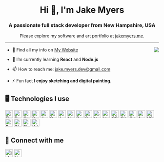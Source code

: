 <h1 align="center">Hi 👋, I'm Jake Myers</h1>
<h3 align="center">A passionate full stack developer from New Hampshire, USA</h3>
<p align="center">Please explore my software and art portfolio at <a href="https://jakemyers.me/" target="_blank"> jakemyers.me</a>.</p>
<hr>

<img  src="https://github-readme-stats.vercel.app/api/top-langs/?username=jacob-myers&layout=compact" align="right" />

- 👋 Find all my info on <a href="https://jakemyers.me/">My Website</a>

- 🌱 I’m currently learning **React** and **Node.js**

- 📫 How to reach me: jake.myers.dev@gmail.com

- ⚡ Fun fact **I enjoy sketching and digital painting.**

<h2>🖥️ Technologies I use </h2>
<p>
<img alt="Flutter" src="https://img.shields.io/badge/flutter-_?style=for-the-badge&logo=flutter&logoColor=white&color=%23226dfa" height="25px"/>
<img alt="Dart" src="https://img.shields.io/badge/dart-_?style=for-the-badge&logo=dart&logoColor=white&color=%230175C2" height="25px"/>
<img alt="C++" src="https://img.shields.io/badge/C%2B%2B-00599C?style=for-the-badge&logo=c%2B%2B&logoColor=white&logoColor=white" height="25px"/>
<img alt="Python" src="https://img.shields.io/badge/python-_?style=for-the-badge&logo=python&logoColor=white&color=%233776AB" height="25px"/>
<img alt="Java" src="https://img.shields.io/badge/java-_?style=for-the-badge&logo=data%3Aimage%2Fpng%3Bbase64%2CiVBORw0KGgoAAAANSUhEUgAAAEAAAABACAYAAACqaXHeAAAACXBIWXMAAAsTAAALEwEAmpwYAAAJOElEQVR4XuWbZ6gdRRTHE2PvvZdYsFcUUbG3D4K9YcMCdlERFRSxi13sfgj6wWCvKKKIYk%2FQYAO7UZ8aWzQaNdGo0fj7vcw8Jntn731vs%2Fve1Qz82Xlzd2fO%2F8zMOXPO7hs2Y8aMYTkMG%2BKCTEuDbesSo4znXHUN0EA%2Ff9Ln%2Fgi%2BZAN993XZzQqYipRrgHXmVAWMgPiKYLU5VQHLBPILzKkK2AziSwO3QmOlm23AIbAeDr5ujL0dd6MbRKatwVQwASxXhwJKeXabApBnYfAssIxWvjrKf0IBCDkC3BTI%2F851hzrIt13p3bICkGM%2BcG0g7%2BUWoA2opXT1CkC4lcF9CfmnqS9RC%2FPQSdcqAMG2BW8m5J%2Bkvnwn8tyzEOi3F%2BtKBSDUCWBSQv6edjPPb0uC%2FcDxYCNtRidFxd%2B7SgEIszi4EUxPyN%2FsrOYI0b4ZuAa8CC4DxggDKl2jAARZGzyTEFcJFxaXcxB4J64PgN%2FAWLDTgFgnN3eFAhBie%2FBBQl5Xd1qRFG2bgLvDCvmb68Vg4arku8INQmBv8F1Cfgr1Y1JS%2FD03OBV8G%2B77hOses0O8K2wAJExsTE7I%2F0r9iAL5xWi7I7lnDPX16iA%2FpCsAEjuCHxNi06gfXSC%2FCG0PJfe8TH2lusgPmQIgsTx4NyH2D%2FVzCuQNyK5O7umhXnsWiD7zuc%2FSH2pQP31fkBCz%2BgiYp6CALWjTHlhU0Mk1DN3SxaArgAHnB%2BMSBWgDNs1Y%2FKuSeyZSHzmYCuj3UbKCUPPxzGLJcy9Sf6sw%2BwY7Gydt%2F1D%2Fu8JYlR9pUgG%2FFgh%2FNHx4S3Bnw7yJ9OYBd67MpsKDjSkAss7mbWBakCuX2fGeLxK5ledMtsGyFbhUe6RhI6jlvTXscU%2BA6ZboFZi2QwuG0j%2BNC6oRKnlq0I1glMPZBG8EkvsW5aPdwOitghL%2B4O%2B96tTAkCkgzPKWCOBh6Dkwd0YJe9JuXJAWldayYqoqZUgVEJRwMEL8CQ7IkaD9ksxWOLwq4YySB%2F8glBHiLEia%2FWl54UnbguCpghLu%2FL8pwFm4CFwKWnwibRuCGAmqi4ebVkBjbjAneDgHXMxvP%2Bf8Pb%2B%2FQ%2FvjybPP16WAsn4GVQEKAUlPejeABZjhXPLz8yDsWK6jm1bAcK1jm9mqND59erqbH%2FwFfs%2BcAN0KeoMVwFfh0GSbSU5n3UPTvrS%2F206AILv2ZEtgnOFzP4CXwFied%2FzeUsazxSVVYUznkt0ArA8WBT%2BBT8B4FVCi4Om0f1kQzCSJtqEj%2BdCnK3gpINEPgCfLPcH5wNdr56KEWeKPFllK%2FWMHTTjLwBzf5cDszaPgWLAuGPA7fZ5ZBZwE%2BvUyNMpdFJN23zBdoQWlfAo2jCsgx3XAb4clBw4HLwCzOxaPu7P1Govns%2FaIdvOEnhZXB75E8ei8O1iwbI74zRes7wTZfOPUu9VzqLIFDmPgUYXBN%2BfvsxnAZfgt%2BAX8BvzQyeWpoXF5epWoyjIx4tZxtZjxXZTn%2FSDCQEjjqH3w6t%2B%2BJvM%2B%2B9UwvhD6z%2BqAZW%2BCRfvhttwa%2BKnNV7mbqyjgCTo6DmwHTF0pqDG9hiiWP6hE8iogxvleNXQqQQUIZfBvleMzfhGiDfkO%2BHHE6%2BBT8Bn4GHJZIhly%2FUqjz5YXQMsmPZwdLbHGKNYXp74I8E2P8D6Ja%2FgiSfMFEp0EfgxX%2F3aWp0BUJVYqyLUmD44Brp6HwIEg7%2B7K9kalkbvgocBnVNj%2FP3PdSrFKedapAPpaCezSzkA1rSPGPj2Q93VaX%2Fq9UQWEzo32xgOzQLWUYL09V3Qs4V6zSZYvwMHpQ2UKmC0bEAeg85HU3wTu%2FR5wE3gFfAM0au5796DQA2j0NH7xxKidMPbXjrhvfSmyKvAjSS340%2BA6MAHb0LKXGd9nrgQHgUfApdynR%2BorKiBX6lKAycy7wG7pmNQ9lhr4mBc0BogKkHx0g7rC6A5neWeQ9KXxvAdcCDE9Qm%2BBlPfvAk4But3b%2BP25HNFGFRCE0e2oAF9hbwScQWemX%2B4oEXoKdT2DQdH7QDf4BugBk0MwJXn71cCNBONofztHPFFW9udaVkCxZ4TT5ekSXdK6SOvuZV2js%2B3Sj2cQV4bxgi7we6D%2FF5Mg5cxnS5j9EdwTs87t%2BJcGQ40ooK0kQ%2FRj2RZoJB%2FAYNuALYaI68CGrfkc4PtA3%2FTqg%2F0GqF8uLNmn8%2FCMH0IZUZopNryupTTqBhMCa1M3CHF%2Fu3%2FfAx8BvYFW2uNtGhRpxY3qtA260OgG9Sr%2BbWB1O7jbftrZhE5aKtsCAw6H2w3EIOYILgDpBxEzjybVi5Gd3wyv1YlkB9myXCsbwWDptejO9rQ0eOE3o0O%2F7fGfnowYTXLotjrlDPQGegJ9vW7tVaAL9P2hY1R%2BX1a2AvqtADqQ6Lpgk7A8FTaGrD0IpxtrKe5pGo3rRVzaLvt46DFcNgKcCAx1xfcxT5jrs11bnBien%2BUfLSpvAR40VeUZ2wyQHzycAfxK06zLQOVr%2FH5k0pCeB7QhfUVZc2hrA3hgH2CAE8uRjTOoOAAC%2Bu2wOcrrgdmp4qc4A7MByDESeK72anG6DTDuB6adzfhOZKlls74VebR9LKy46DVMnymbn9J59DZoMvi6D5nMWs0UeubW1fb0pcjTQUptADc5kKmvE4HurVg0Vl%2BCCQGmr9zHnuO1B2Z8dH0qKB5pYyToUVnEiNDZMmukUXXcSNJzhMdoyWpItSHRjnicdp87EeYInwSvpbYD8uYDtVv3BjlaSHQ0gnRiQOOpTngwMUTVoOmz9d%2Ftiud8Q%2BGiAjyBiqiITn2oTBWrkn3f4FlDL%2BGKbAmRkVlZjwIa4ItQyodl9qqjAoqS0ZGaN3Z3ZoT1CF2dsb0ZXOGsxsRndIEehGKSVOUIV4lwxTirRoR6hsnAcDpezRUWRXKZO5bu1u%2BLdg1yPcb1Vu73%2BWaDIQSQ6PQYqrZIWFMD47hq3BauQD%2BZd%2F%2F7Ssyrk9ADJP4gsmgP%2BkptKyDTqbNuFlY74fZQEGfdZZ%2FOqrNr6OqMeyTWKHmPxlVbIFI7YL9xpWkDYmhtu%2F3bh0flmDMYR318boUocyMKKCjDtalN0GasDFYJ0DorvH7Z7aGh8%2Bq90UKrBAm59FWSdZUXU%2BfGEpL1kKTR7TW4kFWp%2FSplCvgX4h8S2NkZJFYAAAAASUVORK5CYII%3D&logoColor=white&color=%235283a2" height="25px"/>
<img alt="Go" src="https://img.shields.io/badge/go-_?style=for-the-badge&logo=go&logoColor=white&color=%2300ADD8" height="25px"/>
<img alt="Javascript" src="https://img.shields.io/badge/javascript-_?style=for-the-badge&logo=javascript&logoColor=black&color=%23F7DF1E" height="25px"/>
<img alt="Node.js" src="https://img.shields.io/badge/node.js-_?style=for-the-badge&logo=nodedotjs&logoColor=white&color=%235FA04E" height="25px"/>
<img alt="React" src="https://img.shields.io/badge/react-_?style=for-the-badge&logo=react&logoColor=%2361DAFB&color=%23333a45" height="25px"/>
<img alt="Sqlite" src="https://img.shields.io/badge/sqlite-_?style=for-the-badge&logo=sqlite&logoColor=white&color=%23003B57" height="25px"/>
<img alt=".Net" src="https://img.shields.io/badge/.net-_?style=for-the-badge&logo=dotnet&logoColor=white&color=%23512BD4" height="25px"/>
<img alt="html5" src="https://img.shields.io/badge/html5-_?style=for-the-badge&logo=html5&logoColor=white&color=%23E34F26" height="25px"/>
<img alt="CSS" src="https://img.shields.io/badge/css-_?style=for-the-badge&logo=css&logoColor=white&color=%23663399" height="25px"/>
<img alt="Git" src="https://img.shields.io/badge/git-_?style=for-the-badge&logo=git&logoColor=white&color=%23F05032" height="25px"/>
<img alt="GitHub" src="https://img.shields.io/badge/github-_?style=for-the-badge&logo=github&logoColor=white&color=%23181717" height="25px"/>
<img alt="Android Studio" src="https://img.shields.io/badge/android_studio-_?style=for-the-badge&logo=androidstudio&logoColor=white&color=%233DDC84" height="25px"/>
<img alt="VS Code" src="https://img.shields.io/badge/vs_code-_?style=for-the-badge&logoColor=white&color=%230065a9" height="25px"/>
<img alt="Brave Browser" src="https://img.shields.io/badge/brave_browser-_?style=for-the-badge&logo=brave&logoColor=white&color=%23FB542B" height="25px"/>
<img alt="Cloudflare" src="https://img.shields.io/badge/cloudflare-_?style=for-the-badge&logo=cloudflare&logoColor=white&color=%23F38020" height="25px"/>
<img alt="Firebase" src="https://img.shields.io/badge/firebase-_?style=for-the-badge&logo=firebase&logoColor=white&color=%23DD2C00" height="25px"/>
<img alt="Krita" src="https://img.shields.io/badge/krita-_?style=for-the-badge&logo=krita&logoColor=white&color=%233BABFF" height="25px"/>
</p>

<h2>🤝 Connect with me </h2>

<p>
<a href="https://jakemyers.me/" target="_blank"><img alt="jakemyers.me" src="https://img.shields.io/badge/jakemyers.me-_?style=for-the-badge&logo=data%3Aimage%2Fpng%3Bbase64%2CiVBORw0KGgoAAAANSUhEUgAAAEAAAABACAYAAACqaXHeAAAACXBIWXMAAC4jAAAuIwF4pT92AAAE1klEQVR4Xu1aOWhVQRTNj3EF941olJ%2B4R0ELF0QRBFMoioWNVqa2sLBIYWMjKCLBRhELwaWzUUs3BEGLaGIicY%2FGaIz7ggqu%2BZ4T5sH7L3Pnzzy%2FnwmZCwfNmzt37pzZ7p35ZWVBAgOBgcBAYCAwEBgIDAQGAgOBgcBAYGDwMZBJ0%2BVcLleOeieB5UAuYYM2GzOZzFGdbdQdju91wDpgETAVoL3vwDvgCXAFOAsbv1z8g%2B0a6G8BlgBVwFhgGPAD6AFuAxeAa7D9x8V2ni4aqgBaAEkOCJ1fgQo3DPXiRefxxzhbJ6G7EeixsN0LncvAUlvb%2FfQUAU2GxvYlK0G3Fnhp4WBc5aCNk6hQBXQ72u7ijOHU%2B%2B%2BChtjGXqDSsbF61J1mUWc7dGz04qZm4I%2BdJSEADU0B1lh0JKkyER9Wm%2Bqp%2FWhDCtusUlcqAiahsTEpnVxVoB43uwUpbVeWioAKOJjqxEG9ZRhlU92F0BmfkoDyUhFgnMUovArwqNJJFh8nGwyQAEleoeCOqXEfCKB%2Fe4C7gqPsPEmQpNZQdgRlh3wngNP7K9AsOMrlM09XppbGXEMHm1BmXHq%2BzABGZRIB7J%2BWAHxnoDRdIICR5T1giO8zgP7RyRagV3B2vvCdYTSPWJ104eMLYOhAIIDT%2FD7wQXC2mtGnpiyLb6OEOm0q3h8QS6Aczn5ERx4LneFZP0FTNtswujdV2YAgIHKyVegQz3mGrkmZI%2Bgz9r5lmvpRmS%2BbYEQAd22dcB3rRls6AT6pJVWQA18IiBxtw3%2BkPD1vI8SewHsF3aygrQ6A%2BX9B8Y0A7gGvBa%2BT8T4TJSkDbLW98PCNAG6EDwUCajDq8TOdG6OUYElLqZ9prwjAqNFBKSCaibL4DRGvv3RBzm9859WXlXhFgPI4Or6SHUieBNIG%2BAYVH1n1Hko%2BEsCNUJcZ8nKTox6JFB5zCUkBld9LQHnXiX%2BfCyPYdxKoJKha0GlWS8lqEng3A%2BD8N3jOJEYn0aiPRqF0BEpLSGswLQGMtJLvAVaMWypJUVy07nm5qguNf%2BK7FE0WlYC%2BmWjoDHfifxGJAF5%2Fj4RhpsC6JIhL55lLw2lnAENTvrpI8sXFCY0ub4d4SZIUpr7svJQet6slZN18WgLWo4VZhla6rT3QK3IkOzVFPAn4HCe96jitf9rX5dhG3zEFyX6joS6nvxTNWfHCN0G0w8tMvh0mpQEfeBGiE3cC0BAvHZlYFNrUOFtWAvuBrKEnHDnpgtOKAKXEfWCbpsJiwcjnNO1yBlwHuKPaEGBz%2F37OdR0KHWJITJ9s3xOeQtd56ZEAJhUjXIbGoPseZYeLZOsB7DA50h13uiZ4BeZ8%2BnBap38nz3eDo9UAJzgSxRCmxdIVmc6%2BdQYYr5z2FEg6wCvoXej88WL0nDZUPn%2FR0h6jx0uWunlqxSCAe8hmOGx8gUnjHOqcAPirkUJyDAq8VXYWEmC7yUTGmanxZyyngE3AWnSePzspusAu09qtQLtgnDs%2Ff0Sx2yUBitnKcBPk%2FRnPdt1ewIcKRnXR72s4zehMBxp0ifaYnr4FeI0Vf%2Fwg%2BZy%2B3Dy1gnb4cxY%2BkZPsHQATIu4PZ4DTiiQT%2BXwcYY6QfHThZQr7HiQwEBgIDAQGAgOBgcBAYCAwEBgIDAw%2BBv4CKTjyryH8JSsAAAAASUVORK5CYII%3D&logoColor=white&color=%23424242" height="25px"/></a>
<a href="https://www.linkedin.com/in/jacob-m-myers/" target="_blank"><img alt="LinkedIn" src="https://img.shields.io/badge/LinkedIn-_?style=for-the-badge&logoColor=white&color=%230a66c2" height="25px"/></a>
</p>
